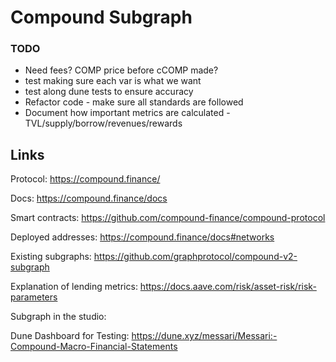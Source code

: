 # Compound Subgraph

### TODO

- Need fees? COMP price before cCOMP made?
- test making sure each var is what we want
- test along dune tests to ensure accuracy
- Refactor code - make sure all standards are followed
- Document how important metrics are calculated - TVL/supply/borrow/revenues/rewards

## Links

Protocol: https://compound.finance/

Docs: https://compound.finance/docs

Smart contracts: https://github.com/compound-finance/compound-protocol

Deployed addresses: https://compound.finance/docs#networks

Existing subgraphs: https://github.com/graphprotocol/compound-v2-subgraph

Explanation of lending metrics: https://docs.aave.com/risk/asset-risk/risk-parameters

Subgraph in the studio:

Dune Dashboard for Testing: https://dune.xyz/messari/Messari:-Compound-Macro-Financial-Statements
